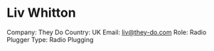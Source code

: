 # Liv Whitton

Company: They Do
Country: UK
Email: liv@they-do.com
Role: Radio Plugger
Type: Radio Plugging